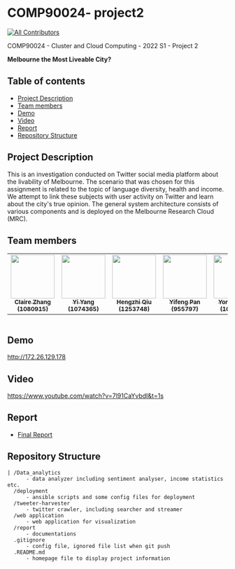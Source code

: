 # COMP90024- project2
<!-- ALL-CONTRIBUTORS-BADGE:START - Do not remove or modify this section -->
[![All Contributors](https://img.shields.io/badge/all_contributors-5-orange.svg?style=flat-square)](#contributors-)

COMP90024 - Cluster and Cloud Computing - 2022 S1 - Project 2

**Melbourne the Most Liveable City?**

## Table of contents
* [Project Description](#project-description)
* [Team members](#team-members)
* [Demo](#demo)
* [Video](#video)
* [Report](#report)
* [Repository Structure](#repository-structure)


## Project Description
This is an investigation conducted on Twitter social media platform about the livability of Melbourne. The scenario that was chosen for this assignment is related to the topic of language diversity, health and income. We attempt to link these subjects with user activity on Twitter and learn about the city's true opinion. The general system architecture consists of various components and is deployed on the Melbourne Research Cloud (MRC).


## Team members
<table>
  <tr>
    <td align="center"><a href="https://github.com/WAZHANG1"><img src="https://avatars.githubusercontent.com/u/80433256?v=4" width="100px;" alt=""/><br /><sub><b>Claire Zhang (1080915)</b></sub></a><br /></td>
    <td align="center"><a href="https://github.com/Cassie917"><img src="https://avatars.githubusercontent.com/u/54353253?v=4" width="100px;" alt=""/><br /><sub><b>Yi Yang (1074365)</b></sub></a><br /></td>
    <td align="center"><a href="https://github.com/hengzhi-qiu"><img src="https://avatars.githubusercontent.com/u/103925905?v=4" width="100px;" alt=""/><br /><sub><b>Hengzhi Qiu (1253748)</b></sub></a><br /></td>
    <td align="center"><a href="https://github.com/yfeng-Pan"><img src="https://avatars.githubusercontent.com/u/69497521?v=4" width="100px;" alt=""/><br /><sub><b>Yifeng Pan (955797)</b></sub></a><br /></td>
    <td align="center"><a href="https://github.com/yonghao-hh"><img src="https://avatars.githubusercontent.com/u/80231404?v=4" width="100px;" alt=""/><br /><sub><b>Yonghao Hu (1049814)</b></sub></a><br /></td>
  </tr>
</table>

<table>
  <tr>
  </tr>
</table>

## Demo
http://172.26.129.178

## Video
https://www.youtube.com/watch?v=7l91CaYvbdI&t=1s

## Report
- [Final Report](./report/CCC_Report.pdf)

## Repository Structure
```
| /Data_analytics
      - data analyzer including sentiment analyser, income statistics etc.
  /deployment 
      - ansible scripts and some config files for deployment
  /tweeter-harvester
      - twitter crawler, including searcher and streamer
  /web application
      - web application for visualization
  /report 
      - documentations
  .gitignore 
      - config file, ignored file list when git push
  .README.md
      - homepage file to display project information
```
